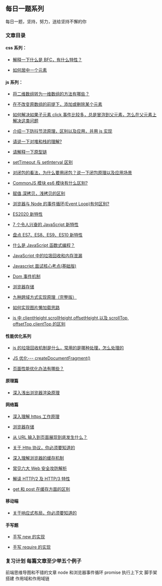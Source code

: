## 每日一题系列

每日一题，坚持，努力，送给坚持不懈的你

### 文章目录

#### css 系列：

- [解释一下什么是 BFC，有什么特性？](https://github.com/Y-wson/Daily-Interview-Study/blob/main/%E5%9F%BA%E7%A1%80%E7%9F%A5%E8%AF%86/%E8%A7%A3%E9%87%8A%E4%B8%80%E4%B8%8B%E4%BB%80%E4%B9%88%E6%98%AF%20BFC%EF%BC%8C%E6%9C%89%E4%BB%80%E4%B9%88%E7%89%B9%E6%80%A7.md)

- [如何居中一个元素](https://github.com/Y-wson/Daily-Interview-Study/blob/main/%E5%9F%BA%E7%A1%80%E7%9F%A5%E8%AF%86/%E5%9E%82%E7%9B%B4%E5%B1%85%E4%B8%AD.md)

#### js 系列：

- [将二维数组转为一维数组的方法有哪些？](https://github.com/Y-wson/Daily-Interview-Study/blob/main/%E5%9F%BA%E7%A1%80%E7%9F%A5%E8%AF%86/%E6%8A%8A%E4%BA%8C%E7%BB%B4%E6%95%B0%E7%BB%84%E8%BD%AC%E5%8C%96%E4%B8%BA%E4%B8%80%E4%BD%8D%E6%95%B0%E7%BB%84.md)
- [在不改变原数组的前提下，添加或删除某个元素](https://github.com/Y-wson/Daily-Interview-Study/blob/main/%E5%9F%BA%E7%A1%80%E7%9F%A5%E8%AF%86/%E5%9C%A8%E4%B8%8D%E6%94%B9%E5%8F%98%E5%8E%9F%E6%95%B0%E7%BB%84%E7%9A%84%E5%89%8D%E6%8F%90%E4%B8%8B%EF%BC%8C%E6%B7%BB%E5%8A%A0%E6%88%96%E5%88%A0%E9%99%A4%E6%9F%90%E4%B8%AA%E5%85%83%E7%B4%A0.md)
- [如何解决如果子元素 click 事件比较多，总是冒泡到父元素，怎么在父元素上解决这类问题](https://github.com/Y-wson/Daily-Interview-Study/blob/main/%E5%9F%BA%E7%A1%80%E7%9F%A5%E8%AF%86/%E5%A6%82%E4%BD%95%E8%A7%A3%E5%86%B3%E5%A6%82%E6%9E%9C%E5%AD%90%E5%85%83%E7%B4%A0%20click%20%E4%BA%8B%E4%BB%B6%E6%AF%94%E8%BE%83%E5%A4%9A%EF%BC%8C%E6%80%BB%E6%98%AF%E5%86%92%E6%B3%A1%E5%88%B0%E7%88%B6%E5%85%83%E7%B4%A0%EF%BC%8C%E6%80%8E%E4%B9%88%E5%9C%A8%E7%88%B6%E5%85%83%E7%B4%A0%E4%B8%8A%E8%A7%A3%E5%86%B3%E8%BF%99%E7%B1%BB%E9%97%AE%E9%A2%98.md)

- [介绍一下防抖节流原理，区别以及应用，并用 js 实现](https://github.com/Y-wson/Daily-Interview-Study/blob/main/%E5%9F%BA%E7%A1%80%E7%9F%A5%E8%AF%86/介绍一下防抖节流原理，区别以及应用，并用js实现.md)

- [请说一下对堆和栈的理解?](https://github.com/Y-wson/Daily-Interview-Study/blob/main/%E5%9F%BA%E7%A1%80%E7%9F%A5%E8%AF%86/%E8%AF%B7%E8%AF%B4%E4%B8%80%E4%B8%8B%E5%AF%B9%E5%A0%86%E5%92%8C%E6%A0%88%E7%9A%84%E7%90%86%E8%A7%A3.md)

- [请解释一下原型链](https://juejin.cn/post/6950275359371690021/)

- [setTimeout 与 setInterval 区别](https://github.com/Y-wson/Daily-Interview-Study/blob/main/%E5%9F%BA%E7%A1%80%E7%9F%A5%E8%AF%86/setTimout%E5%92%8CsetInterval%E7%9A%84%E5%8C%BA%E5%88%AB.md)

- [对闭包的看法，为什么要用闭包？说一下闭包原理以及应用场景](https://github.com/Y-wson/Daily-Interview-Study/blob/main/%E5%9F%BA%E7%A1%80%E7%9F%A5%E8%AF%86/%E5%AF%B9%E9%97%AD%E5%8C%85%E7%9A%84%E7%9C%8B%E6%B3%95%EF%BC%8C%E4%B8%BA%E4%BB%80%E4%B9%88%E8%A6%81%E7%94%A8%E9%97%AD%E5%8C%85%EF%BC%9F%E8%AF%B4%E4%B8%80%E4%B8%8B%E9%97%AD%E5%8C%85%E5%8E%9F%E7%90%86%E4%BB%A5%E5%8F%8A%E5%BA%94%E7%94%A8%E5%9C%BA%E6%99%AF.md)

- [CommonJS 模块 es6 模块有什么区别?](https://github.com/Y-wson/Daily-Interview-Study/blob/main/%E5%9F%BA%E7%A1%80%E7%9F%A5%E8%AF%86/CommonJS%20%E6%A8%A1%E5%9D%97%20es6%20%E6%A8%A1%E5%9D%97%E6%9C%89%E4%BB%80%E4%B9%88%E5%8C%BA%E5%88%AB.md)

- [赋值,深拷贝，浅拷贝的区别](https://github.com/Y-wson/Daily-Interview-Study/blob/main/%E5%9F%BA%E7%A1%80%E7%9F%A5%E8%AF%86/%E8%B5%8B%E5%80%BC%EF%BC%8C%E6%B7%B1%E6%8B%B7%E8%B4%9D%EF%BC%8C%E6%B5%85%E6%8B%B7%E8%B4%9D/%E8%B5%8B%E5%80%BC%EF%BC%8C%E6%B7%B1%E6%8B%B7%E8%B4%9D%EF%BC%8C%E6%B5%85%E6%8B%B7%E8%B4%9D%E5%8C%BA%E5%88%AB.js)

- [浏览器与 Node 的事件循环(Event Loop)有何区别?](https://github.com/ljianshu/Blog/issues/54)

- [ES2020 新特性](https://github.com/ljianshu/Blog/issues/79)
- [7 个令人兴奋的 JavaScript 新特性](https://github.com/ljianshu/Blog/issues/78)
- [盘点 ES7、ES8、ES9、ES10 新特性](https://github.com/ljianshu/Blog/issues/76)
- [什么是 JavaScript 函数式编程？](https://github.com/ljianshu/Blog/issues/72)
- [JavaScript 中的垃圾回收和内存泄漏](https://github.com/ljianshu/Blog/issues/65)
- [Javascript 面试核心考点(基础版) ](https://github.com/ljianshu/Blog/issues/63)
- [Dom 事件机制](https://github.com/ljianshu/Blog/issues/44)

- [浏览器存储](https://github.com/ljianshu/Blog/issues/25)
- [九种跨域方式实现原理（完整版）](https://github.com/ljianshu/Blog/issues/55)

- [如何实现图片懒加载思路](https://github.com/lgwebdream/FE-Interview/issues/924)

- [js 中 clientHeight,scrollHeight,offsetHeight,以及 scrollTop, offsetTop,clientTop 的区别](https://github.com/Y-wson/Daily-Interview-Study/blob/main/%E5%9F%BA%E7%A1%80%E7%9F%A5%E8%AF%86/0419/js%E7%9A%84%E5%90%84%E7%A7%8D%E4%BD%8D%E7%BD%AE%EF%BC%8C%E6%AF%94%E5%A6%82clientHeight%2CscrollHeight%2CoffsetHeight%20%2C%E4%BB%A5%E5%8F%8AscrollTop%2C%20offsetTop%2CclientTop%E7%9A%84%E5%8C%BA%E5%88%AB.md)

#### 性能优化系列

- [js 的垃圾回收机制是什么，常用的是哪种处理，怎么处理的](https://github.com/Y-wson/Daily-Interview-Study/blob/main/基础知识/性能优化/js里垃圾回收机制是什么，常用的是哪种处理，怎么处理的.md)

- [JS 优化--- createDocumentFragment()](https://www.jianshu.com/p/8ae83364c09c)

- [页面性能优化办法有哪些？](https://github.com/ljianshu/Blog/issues/9)

#### 原理篇

- [深入浅出浏览器渲染原理](https://github.com/ljianshu/Blog/issues/51)

#### 网络篇

- [深入理解 https 工作原理](https://github.com/ljianshu/Blog/issues/50)

- [浏览器存储](https://github.com/ljianshu/Blog/issues/25)

- [从 URL 输入到页面展现到底发生什么？](https://github.com/ljianshu/Blog/issues/24)

- [关于 Http 协议，你必须要知道的](https://github.com/ljianshu/Blog/issues/22)

- [深入理解浏览器的缓存机制](https://github.com/ljianshu/Blog/issues/23)

- [常见六大 Web 安全攻防解析](https://github.com/ljianshu/Blog/issues/56)

- [解读 HTTP/2 及 HTTP/3 特性](https://github.com/ljianshu/Blog/issues/57)

- [get 和 post 在缓存方面的区别](https://github.com/Y-wson/Daily-Interview-Study/blob/main/%E5%9F%BA%E7%A1%80%E7%9F%A5%E8%AF%86/0419/%E8%A1%A5%E5%85%85get%E5%92%8Cpost%E8%AF%B7%E6%B1%82%E5%9C%A8%E7%BC%93%E5%AD%98%E6%96%B9%E9%9D%A2%E7%9A%84%E5%8C%BA%E5%88%AB.md)

#### 移动端

- [关于响应式布局，你必须要知道的](https://github.com/ljianshu/Blog/issues/38)

#### 手写题

- [手写 new 的实现](https://github.com/Y-wson/Daily-Interview-Study/blob/main/%E5%9F%BA%E7%A1%80%E7%9F%A5%E8%AF%86/new.js)

- [手写 require 的实现](https://github.com/Y-wson/Daily-Interview-Study/blob/main/require/mini_require.js)

### 复习计划 每篇文章至少举五个例子

前端思维导图和不错的文章
node 和浏览器事件循环
promise
执行上下文
脚手架搭建
作用域和作用域链
